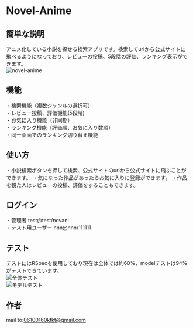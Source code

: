 # Novel-Anime

 
 ## 簡単な説明

アニメ化している小説を探せる検索アプリです。検索してurlから公式サイトに飛べるようになっており、レビューの投稿、5段階の評価、ランキング表示ができます。  
![novel-anime](https://user-images.githubusercontent.com/53788704/71666825-fd417280-2da5-11ea-9589-4dc3e53e9329.png)

## 機能
・検索機能（複数ジャンルの選択可）   
・レビュー投稿、評価機能(5段階)  
・お気に入り機能（非同期）  
・ランキング機能（評価順、お気に入り数順）  
・同一画面でのランキング切り替え機能

## 使い方
・小説検索ボタンを押して検索、公式サイトのurlから公式サイトに飛ぶことができます。
・気になった作品があったらお気に入りに登録ができます。
・作品を観た人はレビューの投稿、評価をすることもできます。

## ログイン
・管理者  test@test/novani  
・テスト用ユーザー nnn@nnn/111111 


## テスト
テストにはRSpecを使用しており現在は全体では約60%、modelテストは94%がテストできています。  
![全体テスト](https://user-images.githubusercontent.com/53788704/71664431-455b9780-2d9c-11ea-8dbb-f77d1e3ed33a.png)  
![モデルテスト](https://user-images.githubusercontent.com/53788704/71664345-02012900-2d9c-11ea-857a-013eb768d74d.png)  

## 作者
mail to:06100160ktkt@gmail.com
